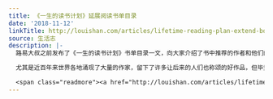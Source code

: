 ```yaml
---
title: 《一生的读书计划》延展阅读书单目录
date: '2018-11-12'
linkTitle: http://louishan.com/articles/lifetime-reading-plan-extend-books-list.html
source: 生活志
description: |-
  路易大叔之前发布了《一生的读书计划》书单目录一文，向大家介绍了书中推荐的作者和他们的代表作品。其实因为这本书陆陆续续写了几十年，发行了好几个版本，但尽管如此全书正文仅仅收录的130余位作家也无法穷尽历史上那些鼎鼎的名字！

  尤其是近百年来世界各地涌现了大量的作家，留下了许多让后来的人们也称颂的好作品，但毕竟还没有经过太多岁月的洗礼，《 一生的读书计划》正文当中心有余而力不足没有收录到。幸好作者有心，在书的后半部分特意增加了《延展阅读》章节，用比较简洁的文字又介绍了百余位现当代著名的作家和他们的作品。大叔整理了一下分享给大家。

  <span class="readmore"><a href="http://louishan.com/articles/lifetime-reading-plan-extend-books-list.html" title="《一生的读书计划》延展阅读书单目录">阅读全文——共2506字</a></span>
---
```

